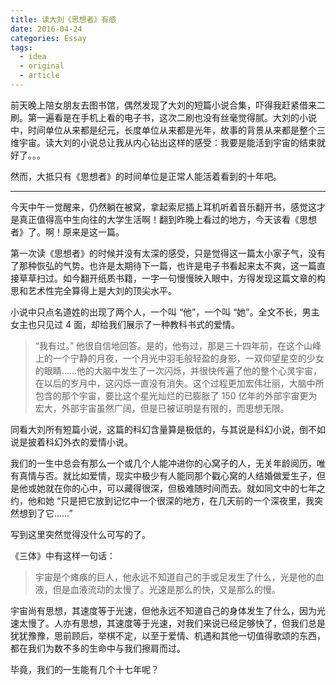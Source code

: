 ```yaml
---
title: 读大刘《思想者》有感
date: 2016-04-24
categories: Essay
tags:
  - idea
  - original
  - article
---
```


前天晚上陪女朋友去图书馆，偶然发现了大刘的短篇小说合集，吓得我赶紧借来二刷。第一遍看是在手机上看的电子书，这次二刷也没有丝毫觉得腻。大刘的小说中，时间单位从来都是纪元，长度单位从来都是光年，故事的背景从来都是整个三维宇宙。读大刘的小说总让我从内心钻出这样的感受：我要是能活到宇宙的结束就好了。。。

然而，大抵只有《思想者》的时间单位是正常人能活着看到的十年吧。

--------

今天中午一觉醒来，仍然躺在被窝，拿起索尼插上耳机听着音乐翻开书，感觉这才是真正值得高中生向往的大学生活啊！翻到昨晚上看过的地方，今天该看《思想者》了。啊！原来是这一篇。

第一次读《思想者》的时候并没有太深的感受，只是觉得这一篇太小家子气，没有了那种恢弘的气势。也许是太期待下一篇，也许是电子书看起来太不爽，这一篇直接草草扫过。如今翻开纸质书籍，一字一句慢慢映入眼中，方得发现这篇文章的构思和艺术性完全算得上是大刘的顶尖水平。

小说中只点名道姓的出现了两个人，一个叫 “他”，一个叫 “她”。全文不长，男主女主也只见过 4 面，却给我们展示了一种教科书式的爱情。

> “我有过。” 他很自信地回答。是的，他有过，那是三十四年前，在这个山峰上的一个宁静的月夜，一个月光中羽毛般轻盈的身影，一双仰望星空的少女的眼睛……他的大脑中发生了一次闪烁，并很快传遍了他的整个心灵宇宙，在以后的岁月中，这闪烁一直没有消失。这个过程更加宏伟壮丽，大脑中所包含的那个宇宙，要比这个星光灿烂的已膨胀了 150 亿年的外部宇宙更为宏大，外部宇宙虽然广阔，但是已被证明是有限的，而思想无限。

同看大刘所有短篇小说，这篇的科幻含量算是极低的，与其说是科幻小说，倒不如说是披着科幻外衣的爱情小说。

我们的一生中总会有那么一个或几个人能冲进你的心窝子的人，无关年龄阅历，唯有真情与否。就比如爱情，现实中极少有人能同那个戳心窝的人结婚做爱生子，但是他或她就在你的心中，可以藏得很深，但极难随时间而去。就如同文中的七年之约，他和她 “只是把它放到记忆中一个很深的地方，在几天前的一个深夜里，我突然想到了它……”

写到这里突然觉得没什么可写的了。

《三体》中有这样一句话：

> 宇宙是个瘫痪的巨人，他永远不知道自己的手或足发生了什么，光是他的血液，但是血液流动的太慢了。光速是那么的快，又是那么的慢。

宇宙尚有思想，其速度等于光速，但他永远不知道自己的身体发生了什么，因为光速太慢了。人亦有思想，其速度等于光速，对我们来说已经足够快了，但我们总是犹犹豫豫，思前顾后，举棋不定，以至于爱情、机遇和其他一切值得歌颂的东西，都在我们为数不多的生命中与我们擦肩而过。

毕竟，我们的一生能有几个十七年呢？
